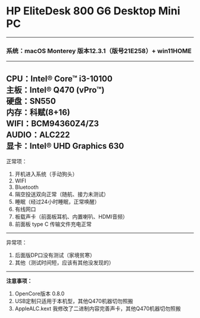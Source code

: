 # HP EliteDesk 800 G6 Desktop Mini PC

---

### 系统：macOS Monterey 版本12.3.1（版号21E258）+ win11HOME

---
CPU：Intel® Core™ i3-10100  
主板：Intel® Q470 (vPro™)  
硬盘：SN550  
内存：科赋(8+16)  
**WIFI：BCM94360Z4/Z3**  
AUDIO：ALC222  
显卡：Intel® UHD Graphics 630
---
正常项：  
1. 开机进入系统（手动狗头）
2. WIFI
3. Bluetooth
4. 隔空投送双向正常（随航、接力未测试）
5. 睡眠（经过24小时睡眠，正常唤醒）
6. 有线网口
7. 板载声卡（前面板耳机、内置喇叭、HDMI音频）
8. 前面板 type C 传输文件充电正常
---
异常项：
1. 后面版DP口没有测试（家境贫寒）  
2. 其他（测试时间短，应该有其他没发现的）
---
**注意事项：**
1. OpenCore版本 0.8.0
2. USB定制只适用于本机型，其他Q470机器切勿照搬
3. AppleALC.kext 我修改了二进制内容完善声卡，其他Q470机器切勿照搬